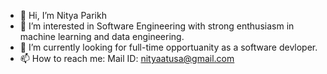 - 👋 Hi, I’m Nitya Parikh
- 👀 I’m interested in Software Engineering with strong enthusiasm in machine learning and data engineering.  
- 🌱 I’m currently looking for full-time opportuanity as a software devloper.
- 📫 How to reach me:
  Mail ID: nityaatusa@gmail.com

<!---
nit15/nit15 is a ✨ special ✨ repository because its `README.md` (this file) appears on your GitHub profile.
You can click the Preview link to take a look at your changes.
--->
